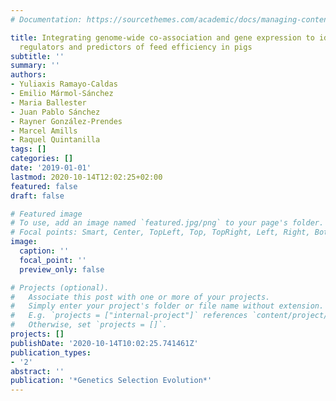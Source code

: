 ```yaml
---
# Documentation: https://sourcethemes.com/academic/docs/managing-content/

title: Integrating genome-wide co-association and gene expression to identify putative
  regulators and predictors of feed efficiency in pigs
subtitle: ''
summary: ''
authors:
- Yuliaxis Ramayo-Caldas
- Emilio Mármol-Sánchez
- Maria Ballester
- Juan Pablo Sánchez
- Rayner González-Prendes
- Marcel Amills
- Raquel Quintanilla
tags: []
categories: []
date: '2019-01-01'
lastmod: 2020-10-14T12:02:25+02:00
featured: false
draft: false

# Featured image
# To use, add an image named `featured.jpg/png` to your page's folder.
# Focal points: Smart, Center, TopLeft, Top, TopRight, Left, Right, BottomLeft, Bottom, BottomRight.
image:
  caption: ''
  focal_point: ''
  preview_only: false

# Projects (optional).
#   Associate this post with one or more of your projects.
#   Simply enter your project's folder or file name without extension.
#   E.g. `projects = ["internal-project"]` references `content/project/deep-learning/index.md`.
#   Otherwise, set `projects = []`.
projects: []
publishDate: '2020-10-14T10:02:25.741461Z'
publication_types:
- '2'
abstract: ''
publication: '*Genetics Selection Evolution*'
---
```


